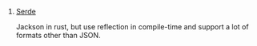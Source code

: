  1. [Serde](https://serde.rs/)
    
    Jackson in rust, but use reflection in compile-time and support a lot of formats other than JSON.
